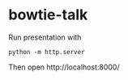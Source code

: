 # bowtie-talk

Run presentation with

    python -m http.server
    
Then open http://localhost:8000/
